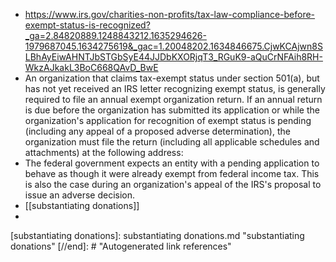 - https://www.irs.gov/charities-non-profits/tax-law-compliance-before-exempt-status-is-recognized?_ga=2.84820889.1248843212.1635294626-1979687045.1634275619&_gac=1.20048202.1634846675.CjwKCAjwn8SLBhAyEiwAHNTJbSTGbSyE44JJDbKXORjqT3_RGuK9-aQuCrNFAih8RH-WkzAJkakL3BoC668QAvD_BwE
- An organization that claims tax-exempt status under section 501(a), but has not yet received an IRS letter recognizing exempt status, is generally required to file an annual exempt organization return. If an annual return is due before the organization has submitted its application or while the organization's application for recognition of exempt status is pending (including any appeal of a proposed adverse determination), the organization must file the return (including all applicable schedules and attachments) at the following address:
- The federal government expects an entity with a pending application to behave as though it were already exempt from federal income tax. This is also the case during an organization's appeal of the IRS's proposal to issue an adverse decision.
- [[substantiating donations]]
-

[//begin]: # "Autogenerated link references for markdown compatibility"
[substantiating donations]: substantiating donations.md "substantiating donations"
[//end]: # "Autogenerated link references"
